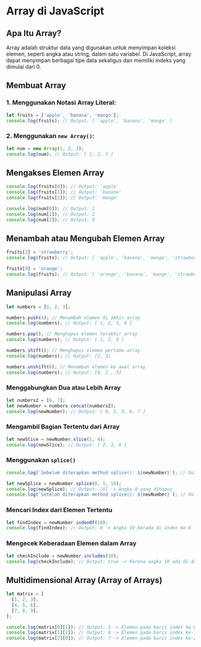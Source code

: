 # Array di JavaScript

## Apa Itu Array?
Array adalah struktur data yang digunakan untuk menyimpan koleksi elemen, seperti angka atau string, dalam satu variabel. Di JavaScript, array dapat menyimpan berbagai tipe data sekaligus dan memiliki indeks yang dimulai dari 0.

## Membuat Array
### 1. Menggunakan Notasi Array Literal:
```javascript
let fruits = ['apple', 'banana', 'mango'];
console.log(fruits); // Output: [ 'apple', 'banana', 'mango' ]
```

### 2. Menggunakan `new Array()`:
```javascript
let num = new Array(1, 2, 3);
console.log(num); // Output: [ 1, 2, 3 ]
```

## Mengakses Elemen Array
```javascript
console.log(fruits[0]); // Output: 'apple'
console.log(fruits[1]); // Output: 'banana'
console.log(fruits[2]); // Output: 'mango'

console.log(num[0]); // Output: 1
console.log(num[1]); // Output: 2
console.log(num[2]); // Output: 3
```

## Menambah atau Mengubah Elemen Array
```javascript
fruits[3] = 'strawberry';
console.log(fruits); // Output: [ 'apple', 'banana', 'mango', 'strawberry' ]

fruits[0] = 'orange';
console.log(fruits); // Output: [ 'orange', 'banana', 'mango', 'strawberry' ]
```

## Manipulasi Array
```javascript
let numbers = [1, 2, 3];

numbers.push(4); // Menambah elemen di akhir array
console.log(numbers); // Output: [ 1, 2, 3, 4 ]

numbers.pop(); // Menghapus elemen terakhir array
console.log(numbers); // Output: [ 1, 2, 3 ]

numbers.shift(); // Menghapus elemen pertama array
console.log(numbers); // Output: [2, 3]

numbers.unshift(0); // Menambah elemen ke awal array
console.log(numbers); // Output: [0, 2 , 3]
```

### Menggabungkan Dua atau Lebih Array
```javascript
let numbers2 = [6, 7];
let newNumber = numbers.concat(numbers2);
console.log(newNumber); // Output: [ 0, 2, 3, 6, 7 ]
```

### Mengambil Bagian Tertentu dari Array
```javascript
let newSlice = newNumber.slice(1, 4);
console.log(newSlice); // Output: [ 2, 3, 6 ]
```

### Menggunakan `splice()`
```javascript
console.log(`Sebelum diterapkan method splice(): ${newNumber}`); // Output: 'Sebelum diterapkan method splice(): 0,2,3,6,7'

let newSplice = newNumber.splice(0, 1, 10);
console.log(newSplice); // Output: [0] -> Angka 0 yang dihapus
console.log(`Setelah diterapkan method splice(): ${newNumber}`); // Output: 'Setelah diterapkan method splice(): 10,2,3,6,7'
```

### Mencari Index dari Elemen Tertentu
```javascript
let findIndex = newNumber.indexOf(10);
console.log(findIndex); // Output: 0 -> Angka 10 berada di index ke-0
```

### Mengecek Keberadaan Elemen dalam Array
```javascript
let checkInclude = newNumber.includes(10);
console.log(checkInclude); // Output: true -> Karena angka 10 ada di dalam array
```

## Multidimensional Array (Array of Arrays)
```javascript
let matrix = [
  [1, 2, 3],
  [4, 5, 6],
  [7, 8, 9],
];

console.log(matrix[0][1]); // Output: 2 -> Elemen pada baris index ke-0, kolom index ke-1
console.log(matrix[1][2]); // Output: 6 -> Elemen pada baris index ke-1, kolom index ke-2
console.log(matrix[2][0]); // Output: 7 -> Elemen pada baris index ke-2, kolom index ke-0
```

